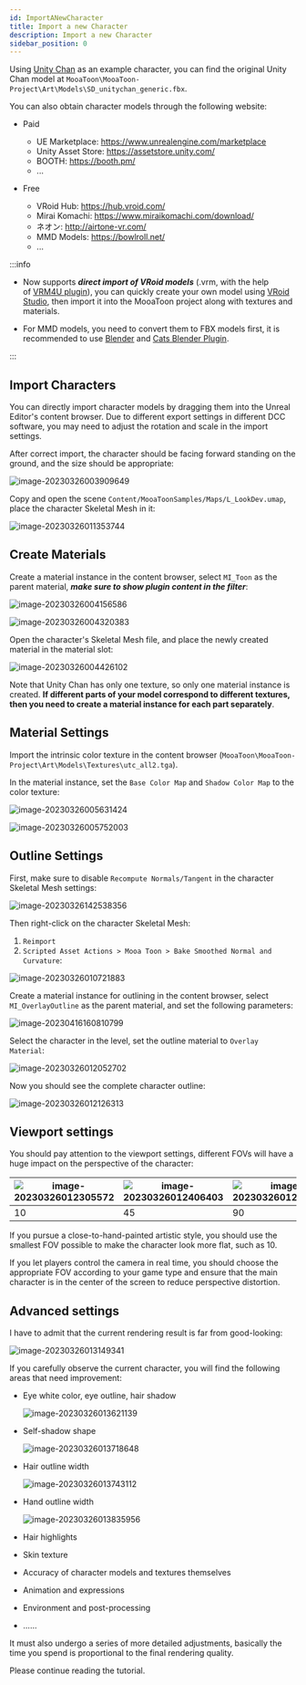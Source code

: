 ```yaml
---
id: ImportANewCharacter
title: Import a new Character
description: Import a new Character
sidebar_position: 0
---
```


Using [Unity Chan](https://unity-chan.com/) as an example character, you can find the original Unity Chan model at `MooaToon\MooaToon-Project\Art\Models\SD_unitychan_generic.fbx`.

You can also obtain character models through the following website: 

- Paid
  - UE Marketplace: https://www.unrealengine.com/marketplace
  - Unity Asset Store: https://assetstore.unity.com/
  - BOOTH: https://booth.pm/
  - ...

- Free
  - VRoid Hub: https://hub.vroid.com/
  - Mirai Komachi: https://www.miraikomachi.com/download/
  - ネオン: http://airtone-vr.com/
  - MMD Models: https://bowlroll.net/
  - ...

:::info

- Now supports _**direct import of VRoid models**_ (.vrm, with the help of [VRM4U plugin](https://github.com/JasonMa0012/VRM4U_MooaToon)), you can quickly create your own model using [VRoid Studio](https://vroid.com/studio), then import it into the MooaToon project along with textures and materials.  
    
- For MMD models, you need to convert them to FBX models first, it is recommended to use [Blender](https://www.blender.org/) and [Cats Blender Plugin](https://github.com/absolute-quantum/cats-blender-plugin).

:::

## Import Characters

You can directly import character models by dragging them into the Unreal Editor's content browser. Due to different export settings in different DCC software, you may need to adjust the rotation and scale in the import settings.  

After correct import, the character should be facing forward standing on the ground, and the size should be appropriate:

![image-20230326003909649](./assets/image-20230326003909649.png)

Copy and open the scene `Content/MooaToonSamples/Maps/L_LookDev.umap`, place the character Skeletal Mesh in it:

![image-20230326011353744](./assets/image-20230326011353744.png)

## Create Materials

Create a material instance in the content browser, select `MI_Toon` as the parent material, _**make sure to show plugin content in the filter**_:

![image-20230326004156586](./assets/image-20230326004156586.png)

![image-20230326004320383](./assets/image-20230326004320383.png)

Open the character's Skeletal Mesh file, and place the newly created material in the material slot:

![image-20230326004426102](./assets/image-20230326004426102.png)

Note that Unity Chan has only one texture, so only one material instance is created. **If different parts of your model correspond to different textures, then you need to create a material instance for each part separately**.

## Material Settings

Import the intrinsic color texture in the content browser (`MooaToon\MooaToon-Project\Art\Models\Textures\utc_all2.tga`).  

In the material instance, set the `Base Color Map` and `Shadow Color Map` to the color texture:

![image-20230326005631424](./assets/image-20230326005631424.png)

![image-20230326005752003](./assets/image-20230326005752003.png)

## Outline Settings

First, make sure to disable `Recompute Normals/Tangent` in the character Skeletal Mesh settings:

![image-20230326142538356](./assets/image-20230326142538356.png)

Then right-click on the character Skeletal Mesh:

1. `Reimport`
2. `Scripted Asset Actions > Mooa Toon > Bake Smoothed Normal and Curvature`:

![image-20230326010721883](./assets/image-20230326010721883.png)

Create a material instance for outlining in the content browser, select `MI_OverlayOutline` as the parent material, and set the following parameters:

![image-20230416160810799](./assets/image-20230416160810799.png)

Select the character in the level, set the outline material to `Overlay Material`:

![image-20230326012052702](./assets/image-20230326012052702.png)

Now you should see the complete character outline:

![image-20230326012126313](./assets/image-20230326012126313.png)

## Viewport settings 

You should pay attention to the viewport settings, different FOVs will have a huge impact on the perspective of the character:

| ![image-20230326012305572](./assets/image-20230326012305572.png) | ![image-20230326012406403](./assets/image-20230326012406403.png) | ![image-20230326012439049](./assets/image-20230326012439049.png) |
| ------------------------------------------------------------ | ------------------------------------------------------------ | ------------------------------------------------------------ |
| 10                                                           | 45                                                           | 90                                                           |

If you pursue a close-to-hand-painted artistic style, you should use the smallest FOV possible to make the character look more flat, such as 10.  

If you let players control the camera in real time, you should choose the appropriate FOV according to your game type and ensure that the main character is in the center of the screen to reduce perspective distortion.

## Advanced settings 

I have to admit that the current rendering result is far from good-looking:

![image-20230326013149341](./assets/image-20230326013149341.png)

If you carefully observe the current character, you will find the following areas that need improvement: 

- Eye white color, eye outline, hair shadow

  ![image-20230326013621139](./assets/image-20230326013621139.png)

- Self-shadow shape

  ![image-20230326013718648](./assets/image-20230326013718648.png)

- Hair outline width

  ![image-20230326013743112](./assets/image-20230326013743112.png)

- Hand outline width

  ![image-20230326013835956](./assets/image-20230326013835956.png)

- Hair highlights 
    
- Skin texture 
    
- Accuracy of character models and textures themselves 
    
- Animation and expressions 
    
- Environment and post-processing 
    
- ......

It must also undergo a series of more detailed adjustments, basically the time you spend is proportional to the final rendering quality.  

Please continue reading the tutorial.




















